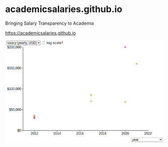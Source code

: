 # academicsalaries.github.io
Bringing Salary Transparency to Academia

https://academicsalaries.github.io

![Academic Salaries](academicsalaries.png "Academic Salaries")
